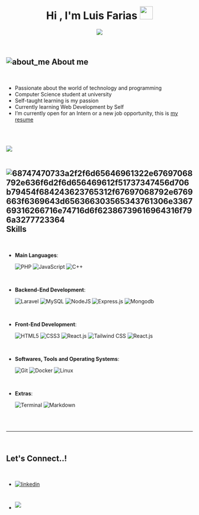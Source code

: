 
<h1 align="center"><b>Hi , I'm Luis Farias </b><img src="https://media.giphy.com/media/hvRJCLFzcasrR4ia7z/giphy.gif" width="35"></h1>

<p align="center">
  <a href="https://github.com/DenverCoder1/readme-typing-svg"><img src="https://readme-typing-svg.herokuapp.com?font=Time+New+Roman&color=cyan&size=25&center=true&vCenter=true&width=600&height=100&lines=Web+Developer,;Computer+Science+Student,;IT+Expert,;Always+learning+new+things"></a>
</p>


<br>



	
## <picture>![about_me](https://github.com/fararoth/fararoth/assets/60280254/028740b1-1207-4ee9-98d2-80d1fb8fd620) **About me**

<br>

- Passionate about the world of technology and programming
- Computer Science student at university
- Self-taught learning is my passion
- Currently learning Web Development by Self
- I’m currently open for an Intern or a new job opportunity, this is [my resume](#)

<br><br>

<img src="https://user-images.githubusercontent.com/73097560/115834477-dbab4500-a447-11eb-908a-139a6edaec5c.gif"><br><br>

## ![68747470733a2f2f6d65646961322e67697068792e636f6d2f6d656469612f51737347456d706b79454f684243623765312f67697068792e6769663f6369643d656366303565343761306e336769316266716e74716d6f62386739616964316f796a3277723364](https://github.com/fararoth/fararoth/assets/60280254/807dbf6b-0e3e-48c5-a2bd-d2ea6b45d802)<b> Skills</b>
<br>

<p align="center">

- **Main Languages**:
    
    ![PHP](https://img.shields.io/badge/PHP-777BB4?style=for-the-badge&logo=php&logoColor=white)
    ![JavaScript](https://img.shields.io/badge/JavaScript%20-%23F7DF1E.svg?style=for-the-badge&logo=javascript&logoColor=black)
    ![C++](https://img.shields.io/badge/C++%20-%2300599C.svg?style=for-the-badge&logo=c%2B%2B&logoColor=white)

<br>   

- **Backend-End Development**:

   ![Laravel](https://img.shields.io/badge/Laravel-FF2D20?style=for-the-badge&logo=laravel&logoColor=white)
   ![MySQL](https://img.shields.io/badge/MySQL-005C84?style=for-the-badge&logo=mysql&logoColor=white)
   ![NodeJS](https://img.shields.io/badge/Node.js-339933?style=for-the-badge&logo=nodedotjs&logoColor=white)
   ![Express.js](https://img.shields.io/badge/Express.js-000000?style=for-the-badge&logo=express&logoColor=white)
   ![Mongodb](https://img.shields.io/badge/MongoDB-4EA94B?style=for-the-badge&logo=mongodb&logoColor=white)

  	

<br>
    
- **Front-End Development**:

   ![HTML5](https://img.shields.io/badge/HTML5%20-%23E34F26.svg?style=for-the-badge&logo=html5&logoColor=white)
   ![CSS3](https://img.shields.io/badge/CSS%20-%231572B6.svg?style=for-the-badge&logo=css3&logoColor=white)
   ![React.js](https://img.shields.io/badge/React-20232A?style=for-the-badge&logo=react&logoColor=61DAFB)
   ![Tailwind CSS](https://img.shields.io/badge/Tailwind_CSS-38B2AC?style=for-the-badge&logo=tailwind-css&logoColor=white)
   ![React.js](https://img.shields.io/badge/React-20232A?style=for-the-badge&logo=react&logoColor=61DAFB)

<br>

- **Softwares, Tools and Operating Systems**:

    ![Git](https://img.shields.io/badge/git-%23F05033.svg?style=for-the-badge&logo=git&logoColor=white)
    ![Docker](https://img.shields.io/badge/Docker-2CA5E0?style=for-the-badge&logo=docker&logoColor=white)
    ![Linux](https://img.shields.io/badge/Linux-FCC624?style=for-the-badge&logo=linux&logoColor=black)

<br>

- **Extras**:

    ![Terminal](https://img.shields.io/badge/Terminal-%23054020?style=for-the-badge&logo=gnu-bash&logoColor=white)
    ![Markdown](https://img.shields.io/badge/markdown-%23000000.svg?style=for-the-badge&logo=markdown&logoColor=white)   


</p>

<br>
<br>

-----

<br>

## <b> Let's Connect..!</b>
<br>
<div align='left'>

<ul>

<li>
<a href="https://www.linkedin.com/in/luis-farias-16b6a618a/" target="_blank">
<img src="https://img.shields.io/badge/linkedin:  LuisFarias%2300acee.svg?color=405DE6&style=for-the-badge&logo=linkedin&logoColor=white" alt=linkedin style="margin-bottom: 5px;"/>
</a>
</li>

<br>

<br>

<li>
<a href="mailto:luisfariasmusicista@gmail.com" target="_blank">
<img src="https://img.shields.io/badge/gmail:  LuisFarias%23EA4335.svg?style=for-the-badge&logo=gmail&logoColor=white" t=mail style="margin-bottom: 5px;" />
</a>
</li>
	
</ul>
</div>
